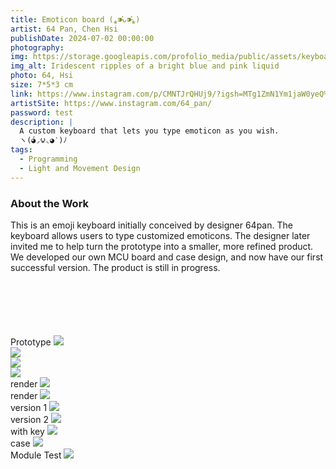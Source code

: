 ```yaml
---
title: Emoticon board (⁎⁍̴̛ᴗ⁍̴̛⁎)
artist: 64 Pan, Chen Hsi
publishDate: 2024-07-02 00:00:00
photography:
img: https://storage.googleapis.com/profolio_media/public/assets/keyboard/ren.jpg
img_alt: Iridescent ripples of a bright blue and pink liquid
photo: 64, Hsi
size: 7*5*3 cm
link: https://www.instagram.com/p/CMNTJrQHUj9/?igsh=MTg1ZmN1Ym1jaW0yeQ%3D%3D&img_index=1
artistSite: https://www.instagram.com/64_pan/
password: test
description: |
  A custom keyboard that lets you type emoticon as you wish.
  ヽ(́◕◞౪◟◕‵)ﾉ
tags:
  - Programming
  - Light and Movement Design
---
```


<style>
     .embed-container {
      --video--width: 1084;
      --video--height: 666;

      position: relative;
      padding-bottom: calc(var(--video--height) / var(--video--width) * 100%); /* 41.66666667% */
      overflow: hidden;
      max-width: 100%;
      background: black;
    }

    .embed-container iframe,
    .embed-container object,
    .embed-container embed {
      position: absolute;
      top: 0;
      left: 0;
      width: 100%;
      height: 100%;
    }
  </style>

### About the Work

This is an emoji keyboard initially conceived by designer 64pan. The keyboard allows users to type customized emoticons. The designer later invited me to help turn the prototype into a smaller, more refined product. We developed our own MCU board and case design, and now have our first successful version. The product is still in progress.

<div class="gallery" style="    margin-top:100px;">

<div class="height  withTitle">
<span class="imgTitle">Prototype</span>
<img style=""src="https://storage.googleapis.com/profolio_media/public/assets/keyboard/proto.jpg">
</div>

<div class="height  withTitle">
<span class="imgTitle"></span>
<img style=""src="https://storage.googleapis.com/profolio_media/public/assets/keyboard/wire.jpg">
</div>

<div class="height  withTitle">
<span class="imgTitle"></span>
<img style=""src="https://storage.googleapis.com/profolio_media/public/assets/keyboard/wire1.jpg">
</div>

<div class="height  withTitle">
<span class="imgTitle"></span>
<img style=""src="https://storage.googleapis.com/profolio_media/public/assets/keyboard/design.jpg">
</div>
<div class="height  withTitle">
<span class="imgTitle">render</span>
<img style=""src="https://storage.googleapis.com/profolio_media/public/assets/keyboard/render.jpg">
</div>

<div class="height  withTitle">
<span class="imgTitle">render</span>
<img style=""src="https://storage.googleapis.com/profolio_media/public/assets/keyboard/render1.jpg">
</div>
<div class="height  withTitle">
<span class="imgTitle">version 1</span>
<img style=""src="https://storage.googleapis.com/profolio_media/public/assets/keyboard/v1.jpg">
</div>

<div class="height  withTitle">
<span class="imgTitle">version 2</span>
<img style=""src="https://storage.googleapis.com/profolio_media/public/assets/keyboard/pcb2.jpg">
</div>
<div class="height  withTitle">
<span class="imgTitle">with key</span>
<img style=""src="https://storage.googleapis.com/profolio_media/public/assets/keyboard/key.jpg">
</div>
<div class="height  withTitle">
<span class="imgTitle">case</span>
<img style=""src="https://storage.googleapis.com/profolio_media/public/assets/keyboard/case.jpg">
</div>

<div class="height  withTitle">
<span class="imgTitle">Module Test</span>
<img style=""src="https://storage.googleapis.com/profolio_media/public/assets/keyboard/use.gif">
</div>

<div class="width " >

</div>

</div>
